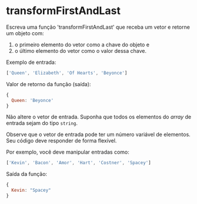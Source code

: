 # transformFirstAndLast

Escreva uma função 'transformFirstAndLast' que receba um vetor e retorne um objeto com:

1. o primeiro elemento do vetor como a chave do objeto e
2. o último elemento do vetor como o valor dessa chave.

Exemplo de entrada:

```javascript
['Queen', 'Elizabeth', 'Of Hearts', 'Beyonce']
```

Valor de retorno da função \(saída\):

```javascript
{
  Queen: 'Beyonce'
}
```

Não altere o vetor de entrada. Suponha que todos os elementos do _array_ de entrada sejam do tipo `string`.

Observe que o vetor de entrada pode ter um número variável de elementos. Seu código deve responder de forma flexível.

Por exemplo, você deve manipular entradas como:

```javascript
['Kevin', 'Bacon', 'Amor', 'Hart', 'Costner', 'Spacey']
```

Saída da função:

```javascript
{
  Kevin: "Spacey"
}
```
